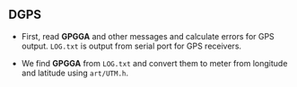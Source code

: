 ## DGPS

* First, read **GPGGA** and other messages and calculate errors for GPS output. ```LOG.txt``` is output from serial port for GPS receivers.

* We find **GPGGA** from ```LOG.txt``` and convert them to meter from longitude and latitude using ```art/UTM.h```.

